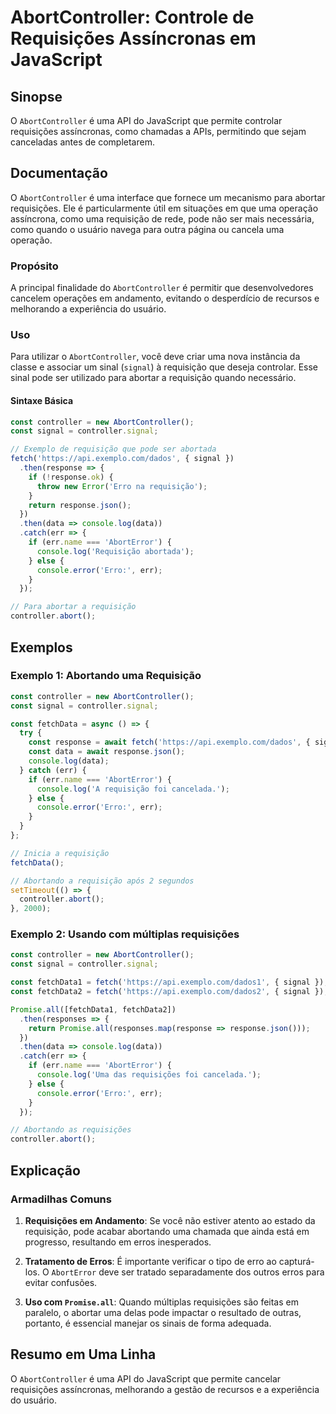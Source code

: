 <!--
Meta Description: # AbortController: Controle de Requisições Assíncronas em JavaScript ## Sinopse O `AbortController` é uma API do JavaScript que permite controlar requ...
Meta Keywords: uma, requisição, signal, const, abortcontroller
-->

# AbortController: Controle de Requisições Assíncronas em JavaScript

## Sinopse
O `AbortController` é uma API do JavaScript que permite controlar requisições assíncronas, como chamadas a APIs, permitindo que sejam canceladas antes de completarem.

## Documentação
O `AbortController` é uma interface que fornece um mecanismo para abortar requisições. Ele é particularmente útil em situações em que uma operação assíncrona, como uma requisição de rede, pode não ser mais necessária, como quando o usuário navega para outra página ou cancela uma operação.

### Propósito
A principal finalidade do `AbortController` é permitir que desenvolvedores cancelem operações em andamento, evitando o desperdício de recursos e melhorando a experiência do usuário.

### Uso
Para utilizar o `AbortController`, você deve criar uma nova instância da classe e associar um sinal (`signal`) à requisição que deseja controlar. Esse sinal pode ser utilizado para abortar a requisição quando necessário.

#### Sintaxe Básica
```javascript
const controller = new AbortController();
const signal = controller.signal;

// Exemplo de requisição que pode ser abortada
fetch('https://api.exemplo.com/dados', { signal })
  .then(response => {
    if (!response.ok) {
      throw new Error('Erro na requisição');
    }
    return response.json();
  })
  .then(data => console.log(data))
  .catch(err => {
    if (err.name === 'AbortError') {
      console.log('Requisição abortada');
    } else {
      console.error('Erro:', err);
    }
  });

// Para abortar a requisição
controller.abort();
```

## Exemplos
### Exemplo 1: Abortando uma Requisição
```javascript
const controller = new AbortController();
const signal = controller.signal;

const fetchData = async () => {
  try {
    const response = await fetch('https://api.exemplo.com/dados', { signal });
    const data = await response.json();
    console.log(data);
  } catch (err) {
    if (err.name === 'AbortError') {
      console.log('A requisição foi cancelada.');
    } else {
      console.error('Erro:', err);
    }
  }
};

// Inicia a requisição
fetchData();

// Abortando a requisição após 2 segundos
setTimeout(() => {
  controller.abort();
}, 2000);
```

### Exemplo 2: Usando com múltiplas requisições
```javascript
const controller = new AbortController();
const signal = controller.signal;

const fetchData1 = fetch('https://api.exemplo.com/dados1', { signal });
const fetchData2 = fetch('https://api.exemplo.com/dados2', { signal });

Promise.all([fetchData1, fetchData2])
  .then(responses => {
    return Promise.all(responses.map(response => response.json()));
  })
  .then(data => console.log(data))
  .catch(err => {
    if (err.name === 'AbortError') {
      console.log('Uma das requisições foi cancelada.');
    } else {
      console.error('Erro:', err);
    }
  });

// Abortando as requisições
controller.abort();
```

## Explicação
### Armadilhas Comuns
1. **Requisições em Andamento**: Se você não estiver atento ao estado da requisição, pode acabar abortando uma chamada que ainda está em progresso, resultando em erros inesperados.
  
2. **Tratamento de Erros**: É importante verificar o tipo de erro ao capturá-los. O `AbortError` deve ser tratado separadamente dos outros erros para evitar confusões.

3. **Uso com `Promise.all`**: Quando múltiplas requisições são feitas em paralelo, o abortar uma delas pode impactar o resultado de outras, portanto, é essencial manejar os sinais de forma adequada.

## Resumo em Uma Linha
O `AbortController` é uma API do JavaScript que permite cancelar requisições assíncronas, melhorando a gestão de recursos e a experiência do usuário.